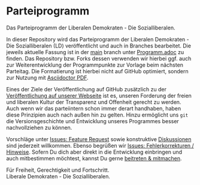 # Parteiprogramm
Das Parteiprogramm der Liberalen Demokraten - Die Sozialliberalen.

In dieser Repository wird das Parteiprogramm der Liberalen Demokraten - Die Sozialliberalen (LD) veröffentlicht und auch in Branches bearbeitet.
Die jeweils aktuelle Fassung ist in der [main](https://github.com/liberaledemokraten/grundsatzprogramm/tree/main) branch
unter [Programm.adoc](Programm.adoc) zu finden.
Das Repository bzw. Forks dessen verwenden wir hierbei ggf. auch zur Weiterentwicklung der Programmpunkte zur Vorlage beim nächsten Parteitag.
Die Formatierung ist hierbei nicht auf GitHub optimiert, sondern zur Nutzung mit [Asciidoctor PDF](https://github.com/asciidoctor/asciidoctor-pdf). 

Eines der Ziele der Veröffentlichung auf GitHub zusätzlich zu der [Veröffentlichung auf unserer Webseite](https://liberale-demokraten.de/alle-positionen/) ist es, unseren Forderung der freien und liberalen Kultur der Transparenz
und Offenheit gerecht zu werden. Auch wenn wir das parteiintern schon immer derart handhaben, haben diese Prinzipien auch nach außen hin zu gelten.
Hinzu ermöglicht uns `git` die Versionsgeschichte und Entwicklung unseres Programmes besser nachvollziehen zu können.

Vorschläge unter [Issues: Feature Request](https://github.com/liberaledemokraten/grundsatzprogramm/issues/new?assignees=&labels=&template=feature_request.md&title=%5BIDEA%5D)
sowie konstruktive [Diskussionen](https://github.com/liberaledemokraten/grundsatzprogramm/discussions) sind jederzeit willkommen. Ebenso begrüßen wir [Issues: Fehlerkorrekturen / Hinweise](https://github.com/liberaledemokraten/grundsatzprogramm/issues/new?assignees=&labels=&template=bug_report.md&title=).
Sofern Du dich aber direkt in die Entwicklung einbringen und auch mitbestimmen möchtest, kannst Du gerne [beitreten & mitmachen](https://liberale-demokraten.de/mitmachen/).

Für Freiheit, Gerechtigkeit und Fortschritt.<br />
Liberale Demokraten - Die Sozialliberalen.
